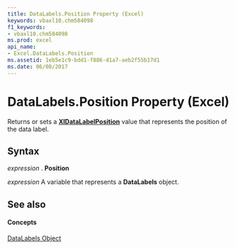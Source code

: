 ```yaml
---
title: DataLabels.Position Property (Excel)
keywords: vbaxl10.chm584098
f1_keywords:
- vbaxl10.chm584098
ms.prod: excel
api_name:
- Excel.DataLabels.Position
ms.assetid: 1eb5e1c9-bdd1-f886-d1a7-aeb2f55b17d1
ms.date: 06/08/2017
---
```



# DataLabels.Position Property (Excel)

Returns or sets a  **[XlDataLabelPosition](Excel.XlDataLabelPosition.md)** value that represents the position of the data label.


## Syntax

 _expression_ . **Position**

 _expression_ A variable that represents a **DataLabels** object.


## See also


#### Concepts


[DataLabels Object](Excel.DataLabels(object).md)


